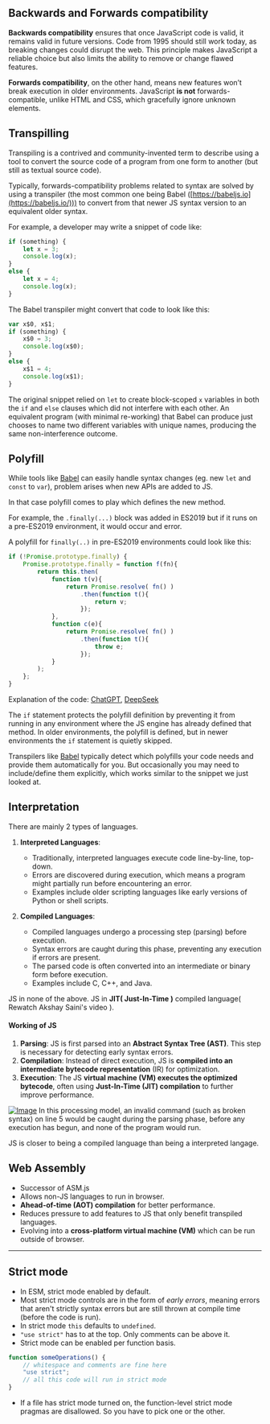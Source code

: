 ## Backwards and Forwards compatibility

**Backwards compatibility** ensures that once JavaScript code is valid, it remains valid in future versions. Code from 1995 should still work today, as breaking changes could disrupt the web. This principle makes JavaScript a reliable choice but also limits the ability to remove or change flawed features.

**Forwards compatibility**, on the other hand, means new features won’t break execution in older environments. JavaScript **is not** forwards-compatible, unlike HTML and CSS, which gracefully ignore unknown elements.


## Transpilling

Transpiling is a contrived and community-invented term to describe using a tool to convert the source code of a program from one form to another (but still as textual source code). 

Typically, forwards-compatibility problems related to syntax are solved by using a transpiler (the most common one being Babel ([https://babeljs.io](https://babeljs.io/))) to convert from that newer JS syntax version to an equivalent older syntax.

For example, a developer may write a snippet of code like:

```js
if (something) {
    let x = 3;
    console.log(x);
}
else {
    let x = 4;
    console.log(x);
}
```

The Babel transpiler might convert that code to look like this:

```js
var x$0, x$1;
if (something) {
    x$0 = 3;
    console.log(x$0);
}
else {
    x$1 = 4;
    console.log(x$1);
}
```

The original snippet relied on `let` to create block-scoped `x` variables in both the `if` and `else` clauses which did not interfere with each other. An equivalent program (with minimal re-working) that Babel can produce just chooses to name two different variables with unique names, producing the same non-interference outcome.

## Polyfill

While tools like <u>Babel</u> can easily handle syntax changes (eg. new `let` and `const` to `var`), problem arises when new APIs are added to JS.

In that case polyfill comes to play which defines the new method.

For example, the `.finally(...)` block was added in ES2019 but if it runs on a pre-ES2019 environment, it would occur and error.

A polyfill for `finally(..)` in pre-ES2019 environments could look like this:

```js
if (!Promise.prototype.finally) {
    Promise.prototype.finally = function f(fn){
        return this.then(
            function t(v){
                return Promise.resolve( fn() )
                    .then(function t(){
                        return v;
                    });
            },
            function c(e){
                return Promise.resolve( fn() )
                    .then(function t(){
                        throw e;
                    });
            }
        );
    };
}
```

Explanation of the code: [ChatGPT](https://chatgpt.com/share/67be958f-c714-8004-9810-0b1aa1016caa), [DeepSeek](https://chat.deepseek.com/a/chat/s/b102ffb3-4189-4fb3-bfe1-6c7941d379b2)

The `if` statement protects the polyfill definition by preventing it from running in any environment where the JS engine has already defined that method. In older environments, the polyfill is defined, but in newer environments the `if` statement is quietly skipped.

Transpilers like <u>Babel</u> typically detect which polyfills your code needs and provide them automatically for you. But occasionally you may need to include/define them explicitly, which works similar to the snippet we just looked at.

## Interpretation

There are mainly 2 types of languages.

1. **Interpreted Languages**:
    - Traditionally, interpreted languages execute code line-by-line, top-down.
    - Errors are discovered during execution, which means a program might partially run before encountering an error.
    - Examples include older scripting languages like early versions of Python or shell scripts.

2. **Compiled Languages**:
    - Compiled languages undergo a processing step (parsing) before execution.
    - Syntax errors are caught during this phase, preventing any execution if errors are present.
    - The parsed code is often converted into an intermediate or binary form before execution.
    - Examples include C, C++, and Java.


JS in none of the above. JS in **JIT( Just-In-Time )** compiled language( Rewatch Akshay Saini's video ).

#### Working of JS

1. **Parsing**: JS is first parsed into an **Abstract Syntax Tree (AST)**. This step is necessary for detecting early syntax errors.
2. **Compilation**: Instead of direct execution, JS is **compiled into an intermediate bytecode representation** (IR) for optimization.
3. **Execution**: The JS **virtual machine (VM) executes the optimized bytecode**, often using **Just-In-Time (JIT) compilation** to further improve performance.

[![Image](https://raw.githubusercontent.com/getify/You-Dont-Know-JS/refs/heads/2nd-ed/get-started/images/fig2.png)](https://github.com/getify/You-Dont-Know-JS/blob/2nd-ed/get-started/images/fig2.png)
In this processing model, an invalid command (such as broken syntax) on line 5 would be caught during the parsing phase, before any execution has begun, and none of the program would run.

JS is closer to being a compiled language than being a interpreted langage.

## Web Assembly

- Successor of ASM.js
- Allows non-JS languages to run in browser.
- **Ahead-of-time (AOT) compilation** for better performance.
- Reduces pressure to add features to JS that only benefit transpiled languages.
- Evolving into a **cross-platform virtual machine (VM)** which can be run outside of browser.

---
## Strict mode

- In ESM, strict mode enabled by default.
- Most strict mode controls are in the form of _early errors_, meaning errors that aren't strictly syntax errors but are still thrown at compile time (before the code is run).
- In strict mode `this` defaults to `undefined`.
- `"use strict"` has to at the top. Only comments can be above it.
- Strict mode can be enabled per function basis.

```js
function someOperations() {
    // whitespace and comments are fine here
    "use strict";
    // all this code will run in strict mode
}
```

- If a file has strict mode turned on, the function-level strict mode pragmas are disallowed. So you have to pick one or the other.